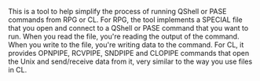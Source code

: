 This is a tool to help simplify the process of running QShell or PASE commands from RPG or CL. For RPG, the tool implements a SPECIAL file that you open and connect to a QShell or PASE command that you want to run. When you read the file, you're reading the output of the command. When you write to the file, you're writing data to the command. For CL, it provides OPNPIPE, RCVPIPE, SNDPIPE and CLOPIPE commands that open the Unix and send/receive data from it, very similar to the way you use files in CL.
